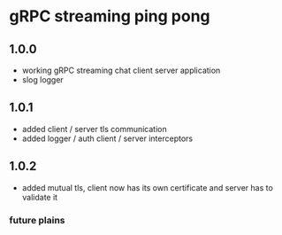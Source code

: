 # gRPC streaming ping pong


## 1.0.0 
- working gRPC streaming chat client server application
- slog logger

## 1.0.1
- added client / server tls communication
- added logger / auth client / server interceptors

## 1.0.2
- added mutual tls, client now has its own certificate and server has to validate it

### future plains
